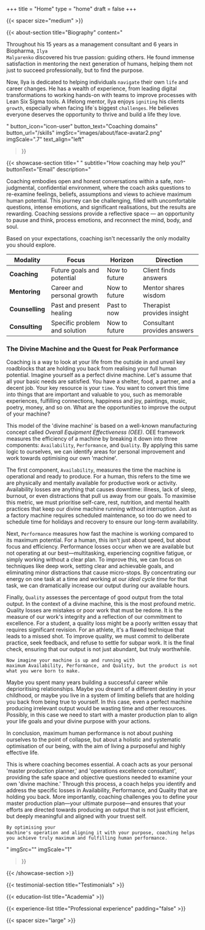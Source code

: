+++
title =  "Home"
type = "home"
draft = false
+++

{{< spacer size="medium" >}}

{{< about-section
    title="Biography"
    content="<p>Throughout his 15 years as a management consultant and 6 years in Biopharma, <code>Ilya Malyarenko</code> discovered his true passion: guiding others. He found immense satisfaction in mentoring the next generation of humans, helping them not just to succeed professionally, but to find the purpose.</p><p>Now, Ilya is dedicated to helping individuals <code>navigate</code> their own <code>life</code> and career changes. He has a wealth of experience, from leading digital transformations to working hands-on with teams to improve processes with Lean Six Sigma tools. A lifelong mentor, Ilya enjoys <code>igniting</code> his clients <code>growth</code>, especially when facing life`s biggest <code>challenges</code>. He believes everyone deserves the opportunity to thrive and build a life they love.</p>"
    button_icon="icon-user"
    button_text="Coaching domains"
    button_url="/skills"
    imgSrc="images/about/face-avatar2.png"
    imgScale=".7"
    text_align="left"
 >}}

{{< showcase-section
    title=" "
    subtitle="How coaching may help you?"
    buttonText="Email"
    description="<p>Coaching embodies open and honest conversations within a safe, non-judgmental, confidential environment, where the coach asks questions to re-examine feelings, beliefs, assumptions and views to achieve maximum human potential. This journey can be challenging, filled with uncomfortable questions, intense emotions, and significant realisations, but the results are rewarding. Coaching sessions provide a reflective space — an opportunity to pause and think, process emotions, and reconnect the mind, body, and soul.</p><p>Based on your expectations, coaching isn't necessarily the only modality you should explore.</p><small><table class='table table-striped table-hover'><thead><tr><th>Modality</th><th>Focus</th><th>Horizon</th><th>Direction</th></tr></thead><tbody><tr><td><strong>Coaching</strong></td><td>Future goals and potential</td><td>Now to future</td><td>Client finds answers</td></tr><tr><td><strong>Mentoring</strong></td><td>Career and personal growth</td><td>Now to future</td><td>Mentor shares wisdom</td></tr><tr><td><strong>Counselling</strong></td><td>Past and present healing</td><td>Past to now</td><td>Therapist provides insight</td></tr><tr><td><strong>Consulting</strong></td><td>Specific problem and solution</td><td>Now to future</td><td>Consultant provides answers</td></tr></tbody></table></small><h3>The Divine Machine and the Quest for Peak Performance</h3><p>Coaching is a way to look at your life from the outside in and unveil key roadblocks that are holding you back from realising your full human potential. Imagine yourself as a perfect divine machine. Let's assume that all your basic needs are satisfied. You have a shelter, food, a partner, and a decent job. Your key resource is your <code>time</code>. You want to convert this time into things that are important and valuable to you, such as memorable experiences, fulfilling connections, happiness and joy, paintings, music, poetry, money, and so on. What are the opportunities to improve the output of your machine?</p><p>This model of the 'divine machine' is based on a well-known manufacturing concept called <em>Overall Equipment Effectiveness (OEE)</em>. OEE framework measures the efficiency of a machine by breaking it down into three components: <code>Availability</code>, <code>Performance</code>, and <code>Quality</code>. By applying this same logic to ourselves, we can identify areas for personal improvement and work towards optimising our own 'machine'.</p><p>The first component, <code>Availability</code>, measures the time the machine is operational and ready to produce. For a human, this refers to the time we are physically and mentally available for productive work or activity. Availability losses are anything that causes downtime: illness, lack of sleep, burnout, or even distractions that pull us away from our goals. To maximise this metric, we must prioritise self-care, rest, nutrition, and mental health practices that keep our divine machine running without interruption. Just as a factory machine requires scheduled maintenance, so too do we need to schedule time for holidays and recovery to ensure our long-term availability.</p><p>Next, <code>Performance</code> measures how fast the machine is working compared to its maximum potential. For a human, this isn't just about speed, but about focus and efficiency. Performance losses occur when we are available but not operating at our best—multitasking, experiencing cognitive fatigue, or simply working without a clear plan. To improve this, we can focus on techniques like deep work, setting clear and achievable goals, and eliminating minor distractions that cause micro-stops. By concentrating our energy on one task at a time and working at our <em>ideal cycle time</em> for that task, we can dramatically increase our output during our available hours.</p><p>Finally, <code>Quality</code> assesses the percentage of good output from the total output. In the context of a divine machine, this is the most profound metric. Quality losses are mistakes or poor work that must be redone. It is the measure of our work's integrity and a reflection of our commitment to excellence. For a student, a quality loss might be a poorly written essay that requires significant revision. For an athlete, it's a flawed technique that leads to a missed shot. To improve quality, we must commit to deliberate practice, seek feedback, and refuse to settle for subpar work. It is the final check, ensuring that our output is not just abundant, but truly worthwhile.</p><p><code>Now imagine your machine is up and running with maximum Availability, Performance, and Quality, but the product is not what you were born to make.</code></p><p>Maybe you spent many years building a successful career while deprioritising relationships. Maybe you dreamt of a different destiny in your childhood, or maybe you live in a system of limiting beliefs that are holding you back from being true to yourself. In this case, even a perfect machine producing irrelevant output would be wasting time and other resources. Possibly, in this case we need to start with a master production plan to align your life goals and your divine purpose with your actions.</p><p>In conclusion, maximum human performance is not about pushing ourselves to the point of collapse, but about a holistic and systematic optimisation of our being, with the aim of living a purposeful and highly effective life.</p><p>This is where coaching becomes essential. A coach acts as your personal 'master production planner,' and 'operations excellence consultant', providing the safe space and objective questions needed to examine your own 'divine machine.' Through this process, a coach helps you identify and address the specific losses in Availability, Performance, and Quality that are holding you back. More importantly, coaching challenges you to define your master production plan—your ultimate purpose—and ensures that your efforts are directed towards producing an output that is not just efficient, but deeply meaningful and aligned with your truest self.</p><p><code>By optimising your machine's operation and aligning it with your purpose, coaching helps you achieve truly maximum and fulfilling human performance.</code></p>"
    imgSrc=""
    imgScale="1"
 >}}

{{< /showcase-section >}}

{{< testimonial-section
    title="Testimonials" >}}

{{< education-list
    title="Academia" >}}

{{< experience-list
    title="Professional experience"
    padding="false" >}}

{{< spacer size="large" >}}


